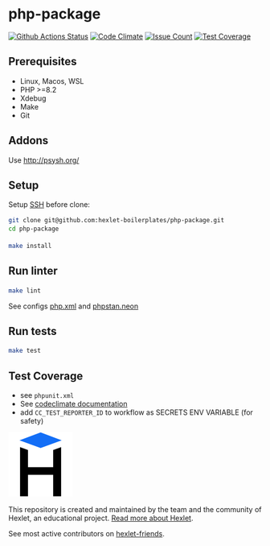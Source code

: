 # php-package

[![Github Actions Status](https://github.com/hexlet-boilerplates/php-package/workflows/PHP%20CI/badge.svg)](https://github.com/hexlet-boilerplates/php-package/actions)
[![Code Climate](https://codeclimate.com/github/hexlet-boilerplates/php-package/badges/gpa.svg)](https://codeclimate.com/github/hexlet-boilerplates/php-package)
[![Issue Count](https://codeclimate.com/github/hexlet-boilerplates/php-package/badges/issue_count.svg)](https://codeclimate.com/github/hexlet-boilerplates/php-package/issues)
[![Test Coverage](https://codeclimate.com/github/hexlet-boilerplates/php-package/badges/coverage.svg)](https://codeclimate.com/github/hexlet-boilerplates/php-package/coverage)

## Prerequisites

* Linux, Macos, WSL
* PHP >=8.2
* Xdebug
* Make
* Git

## Addons

Use <http://psysh.org/>

## Setup

Setup [SSH](https://docs.github.com/en/authentication/connecting-to-github-with-ssh) before clone:

```bash
git clone git@github.com:hexlet-boilerplates/php-package.git
cd php-package

make install
```

## Run linter

```sh
make lint
```

See configs [php.xml](./phpcs.xml) and [phpstan.neon](./phpstan.neon)

## Run tests

```sh
make test
```

## Test Coverage

* see `phpunit.xml`
* See [codeclimate documentation](https://docs.codeclimate.com/docs/configuring-test-coverage)
* add `CC_TEST_REPORTER_ID` to workflow as SECRETS ENV VARIABLE (for safety)

[![Hexlet Ltd. logo](https://raw.githubusercontent.com/Hexlet/assets/master/images/hexlet_logo128.png)](https://hexlet.io/?utm_source=github&utm_medium=link&utm_campaign=php-package)

This repository is created and maintained by the team and the community of Hexlet, an educational project. [Read more about Hexlet](https://hexlet.io/?utm_source=github&utm_medium=link&utm_campaign=php-package).


See most active contributors on [hexlet-friends](https://friends.hexlet.io/).
